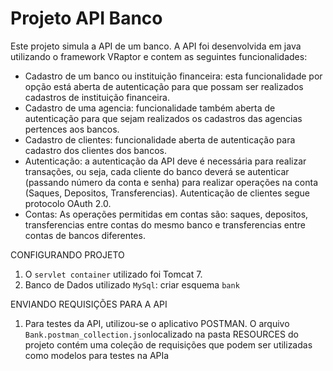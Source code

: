 # Projeto API Banco

Este projeto simula a API de um banco. A API foi desenvolvida em java utilizando o framework VRaptor e contem as seguintes funcionalidades:
 - Cadastro de um banco ou instituição financeira: esta funcionalidade por opção está aberta de autenticação para que possam ser realizados cadastros de instituição financeira.
 - Cadastro de uma agencia: funcionalidade também aberta de autenticação para que sejam realizados os cadastros das agencias pertences aos bancos.
 - Cadastro de clientes: funcionalidade aberta de autenticação para cadastro dos clientes dos bancos.
 - Autenticação: a autenticação da API deve é necessária para realizar transações, ou seja, cada cliente do banco deverá se autenticar (passando número da conta e senha) para realizar operações na conta (Saques, Depositos, Transferencias). Autenticação de clientes segue protocolo OAuth 2.0.
 - Contas: As operações permitidas em contas são: saques, depositos, transferencias entre contas do mesmo banco e transferencias entre contas de bancos diferentes.
 
     

CONFIGURANDO PROJETO

1. O `servlet container` utilizado foi Tomcat 7.
2. Banco de Dados utilizado `MySql`: criar esquema `bank`

ENVIANDO REQUISIÇÕES PARA A API
1. Para testes da API, utilizou-se o aplicativo POSTMAN. O arquivo `Bank.postman_collection.json`localizado na pasta RESOURCES do projeto contém uma coleção de requisições que podem ser utilizadas como modelos para testes na APIa
